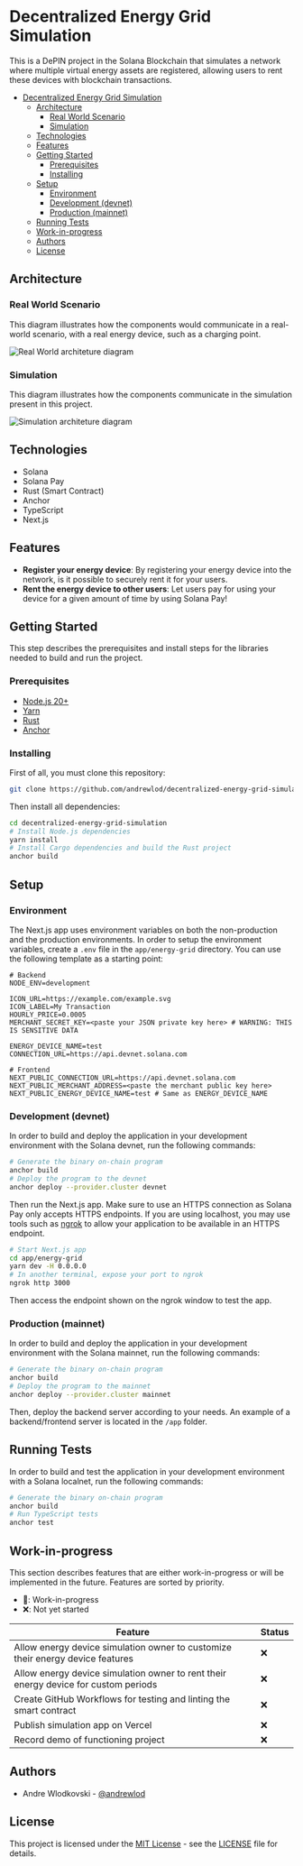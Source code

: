 # Decentralized Energy Grid Simulation
This is a DePIN project in the Solana Blockchain that simulates a network where multiple virtual energy assets are registered, allowing users to rent these devices with blockchain transactions.

- [Decentralized Energy Grid Simulation](#decentralized-energy-grid-simulation)
  - [Architecture](#architecture)
    - [Real World Scenario](#real-world-scenario)
    - [Simulation](#simulation)
  - [Technologies](#technologies)
  - [Features](#features)
  - [Getting Started](#getting-started)
    - [Prerequisites](#prerequisites)
    - [Installing](#installing)
  - [Setup](#setup)
    - [Environment](#environment)
    - [Development (devnet)](#development-devnet)
    - [Production (mainnet)](#production-mainnet)
  - [Running Tests](#running-tests)
  - [Work-in-progress](#work-in-progress)
  - [Authors](#authors)
  - [License](#license)

## Architecture
### Real World Scenario
This diagram illustrates how the components would communicate in a real-world scenario, with a real energy device, such as a charging point.

![Real World architeture diagram](assets/architecture.png)

### Simulation
This diagram illustrates how the components communicate in the simulation present in this project.

![Simulation architeture diagram](assets/architecture-simulation.png)

## Technologies
- Solana
- Solana Pay
- Rust (Smart Contract)
- Anchor
- TypeScript
- Next.js

## Features
- **Register your energy device**: By registering your energy device into the network, is it possible to securely rent it for your users.
- **Rent the energy device to other users**: Let users pay for using your device for a given amount of time by using Solana Pay!

## Getting Started
This step describes the prerequisites and install steps for the libraries needed to build and run the project.

### Prerequisites
- [Node.js 20+](https://nodejs.org/en)
- [Yarn](https://yarnpkg.com/getting-started/install)
- [Rust](https://www.rust-lang.org/tools/install)
- [Anchor](https://www.anchor-lang.com/docs/installation)

### Installing
First of all, you must clone this repository:
```sh
git clone https://github.com/andrewlod/decentralized-energy-grid-simulation.git
```

Then install all dependencies:
```sh
cd decentralized-energy-grid-simulation
# Install Node.js dependencies
yarn install
# Install Cargo dependencies and build the Rust project
anchor build
```

## Setup
### Environment
The Next.js app uses environment variables on both the non-production and the production environments. In order to setup the environment variables, create a `.env` file in the `app/energy-grid` directory. You can use the following template as a starting point:
```env
# Backend
NODE_ENV=development

ICON_URL=https://example.com/example.svg
ICON_LABEL=My Transaction
HOURLY_PRICE=0.0005
MERCHANT_SECRET_KEY=<paste your JSON private key here> # WARNING: THIS IS SENSITIVE DATA

ENERGY_DEVICE_NAME=test
CONNECTION_URL=https://api.devnet.solana.com

# Frontend
NEXT_PUBLIC_CONNECTION_URL=https://api.devnet.solana.com
NEXT_PUBLIC_MERCHANT_ADDRESS=<paste the merchant public key here>
NEXT_PUBLIC_ENERGY_DEVICE_NAME=test # Same as ENERGY_DEVICE_NAME
```

### Development (devnet)
In order to build and deploy the application in your development environment with the Solana devnet, run the following commands:
```sh
# Generate the binary on-chain program
anchor build
# Deploy the program to the devnet
anchor deploy --provider.cluster devnet
```

Then run the Next.js app. Make sure to use an HTTPS connection as Solana Pay only accepts HTTPS endpoints. If you are using localhost, you may use tools such as [ngrok](https://ngrok.com) to allow your application to be available in an HTTPS endpoint.
```sh
# Start Next.js app
cd app/energy-grid
yarn dev -H 0.0.0.0
# In another terminal, expose your port to ngrok
ngrok http 3000
```

Then access the endpoint shown on the ngrok window to test the app.

### Production (mainnet)
In order to build and deploy the application in your development environment with the Solana mainnet, run the following commands:
```sh
# Generate the binary on-chain program
anchor build
# Deploy the program to the mainnet
anchor deploy --provider.cluster mainnet
```

Then, deploy the backend server according to your needs. An example of a backend/frontend server is located in the `/app` folder.

## Running Tests
In order to build and test the application in your development environment with a Solana localnet, run the following commands:
```sh
# Generate the binary on-chain program
anchor build
# Run TypeScript tests
anchor test
```

## Work-in-progress
This section describes features that are either work-in-progress or will be implemented in the future. Features are sorted by priority.
- 🚧: Work-in-progress
- ❌: Not yet started

| Feature | Status |
|---------|--------|
|Allow energy device simulation owner to customize their energy device features|❌|
|Allow energy device simulation owner to rent their energy device for custom periods|❌|
|Create GitHub Workflows for testing and linting the smart contract|❌|
|Publish simulation app on Vercel|❌|
|Record demo of functioning project|❌|

## Authors
- Andre Wlodkovski - [@andrewlod](https://github.com/andrewlod)

## License
This project is licensed under the [MIT License](https://opensource.org/license/mit) - see the [LICENSE](LICENSE) file for details.
